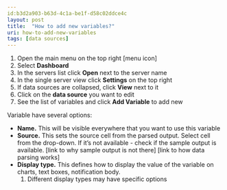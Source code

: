 ```yaml
---
id:b3d2a903-b63d-4c1a-be1f-d58c02ddce4c
layout: post
title:  "How to add new variables?"
uri: how-to-add-new-variables
tags: [data sources]
---
```


1.  Open the main menu on the top right \[menu icon\]
2.  Select **Dashboard**
3.  In the servers list click **Open** next to the server name
4.  In the single server view click **Settings** on the top right
5.  If data sources are collapsed, click **View** next to it
6.  Click on the **data source** you want to edit
7.  See the list of variables and click **Add Variable** to add new

<!--more-->

Variable have several options:

*   **Name.** This will be visible everywhere that you want to use this variable
*   **Source.** This sets the source cell from the parsed output. Select cell from the drop-down. If it’s not available - check if the sample output is available. \[link to why sample output is not there\] \[link to how data parsing works\]
*   **Display type.** This defines how to display the value of the variable on charts, text boxes, notification body.
    1.  Different display types may have specific options